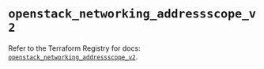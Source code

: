 # `openstack_networking_addressscope_v2`

Refer to the Terraform Registry for docs: [`openstack_networking_addressscope_v2`](https://registry.terraform.io/providers/terraform-provider-openstack/openstack/1.54.1/docs/resources/networking_addressscope_v2).
